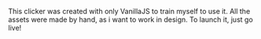 This clicker was created with only VanillaJS to train myself to use it. All the assets were made by hand, as i want to work in design.
To launch it, just go live!
